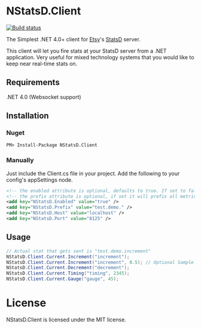# NStatsD.Client
[![Build status](https://ci.appveyor.com/api/projects/status/hmkuii0cec36wfnf)](https://ci.appveyor.com/project/robbihun/nstatsd-client)

The Simplest .NET 4.0+ client for [Etsy](http://etsy.com)'s [StatsD](https://github.com/etsy/statsd) server.

This client will let you fire stats at your StatsD server from a .NET application. Very useful for mixed technology systems that you would like to keep near real-time stats on.

## Requirements
.NET 4.0 (Websocket support)

## Installation

### Nuget

```
PM> Install-Package NStatsD.Client
```

### Manually

Just include the Client.cs file in your project. 
Add the following to your config's appSettings node.

```xml
<!-- the enabled attribute is optional, defaults to true. If set to false, will not send metrics to statsd server -->
<!-- the prefix attribute is optional, if set it will prefix all metrics and append the prefix with a '.' if missing -->
<add key="NStatsD.Enabled" value="true" />
<add key="NStatsD.Prefix" value="test.demo." />
<add key="NStatsD.Host" value="localhost" />
<add key="NStatsD.Port" value="8125" />
```

## Usage
```csharp
// Actual stat that gets sent is "test.demo.increment"
NStatsD.Client.Current.Increment("increment");
NStatsD.Client.Current.Increment("increment", 0.5); // Optional Sample Rate included on all methods
NStatsD.Client.Current.Decrement("decrement");
NStatsD.Client.Current.Timing("timing", 2345);
NStatsD.Client.Current.Gauge("gauge", 45);
```
# License

NStatsD.Client is licensed under the MIT license.
